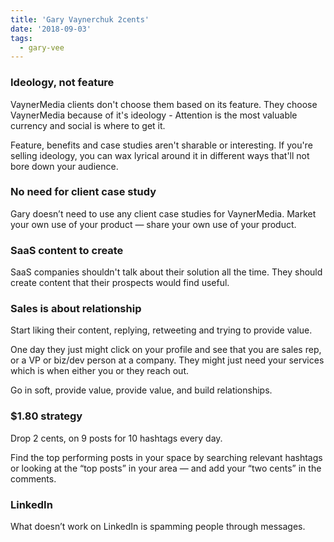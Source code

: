 ```yaml
---
title: 'Gary Vaynerchuk 2cents'
date: '2018-09-03'
tags:
  - gary-vee
---
```


### Ideology, not feature

VaynerMedia clients don't choose them based on its feature. They choose VaynerMedia because of it's ideology - Attention is the most valuable currency and social is where to get it.

Feature, benefits and case studies aren't sharable or interesting. If you're selling ideology, you can wax lyrical around it in different ways that'll not bore down your audience.

### No need for client case study

Gary doesn’t need to use any client case studies for VaynerMedia. Market your own use of your product — share your own use of your product.

### SaaS content to create

SaaS companies shouldn't talk about their solution all the time. They should create content that their prospects would find useful.

### Sales is about relationship

Start liking their content, replying, retweeting and trying to provide value.

One day they just might click on your profile and see that you are sales rep, or a VP or biz/dev person at a company. They might just need your services which is when either you or they reach out.

Go in soft, provide value, provide value, and build relationships.

### $1.80 strategy

Drop 2 cents, on 9 posts for 10 hashtags every day.

Find the top performing posts in your space by searching relevant hashtags or looking at the “top posts” in your area — and add your “two cents” in the comments.

### LinkedIn

What doesn’t work on LinkedIn is spamming people through messages.
